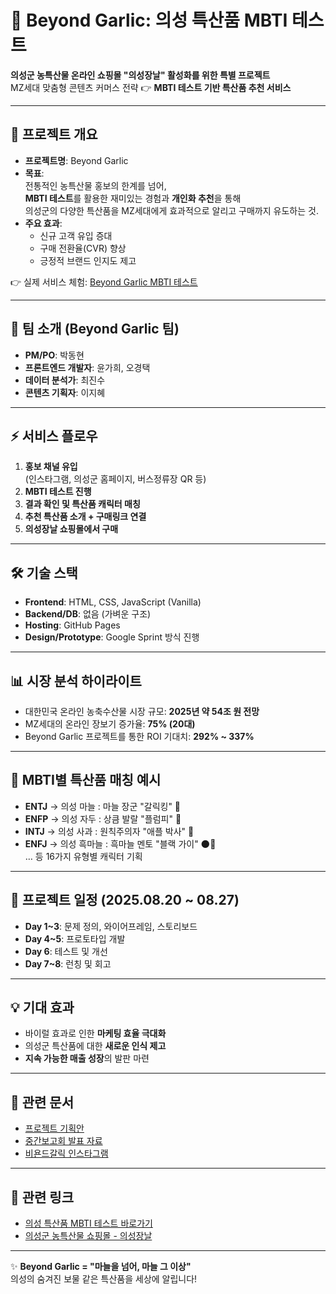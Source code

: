 # 🌱 Beyond Garlic: 의성 특산품 MBTI 테스트

**의성군 농특산물 온라인 쇼핑몰 "의성장날" 활성화를 위한 특별 프로젝트**  
MZ세대 맞춤형 콘텐츠 커머스 전략 👉 **MBTI 테스트 기반 특산품 추천 서비스**

---

## 📌 프로젝트 개요
- **프로젝트명**: Beyond Garlic
- **목표**:  
  전통적인 농특산물 홍보의 한계를 넘어,  
  **MBTI 테스트**를 활용한 재미있는 경험과 **개인화 추천**을 통해  
  의성군의 다양한 특산품을 MZ세대에게 효과적으로 알리고 구매까지 유도하는 것.
- **주요 효과**:
  - 신규 고객 유입 증대
  - 구매 전환율(CVR) 향상
  - 긍정적 브랜드 인지도 제고

👉 실제 서비스 체험: [Beyond Garlic MBTI 테스트](https://uscodekr.github.io/Beyond-Garlic/mbti/)

---

## 👥 팀 소개 (Beyond Garlic 팀)
- **PM/PO**: 박동현  
- **프론트엔드 개발자**: 윤가희, 오경택  
- **데이터 분석가**: 최진수  
- **콘텐츠 기획자**: 이지혜  

---

## ⚡ 서비스 플로우
1. **홍보 채널 유입**  
   (인스타그램, 의성군 홈페이지, 버스정류장 QR 등)
2. **MBTI 테스트 진행**
3. **결과 확인 및 특산품 캐릭터 매칭**
4. **추천 특산품 소개 + 구매링크 연결**
5. **의성장날 쇼핑몰에서 구매**

---

## 🛠 기술 스택
- **Frontend**: HTML, CSS, JavaScript (Vanilla)
- **Backend/DB**: 없음 (가벼운 구조)
- **Hosting**: GitHub Pages
- **Design/Prototype**: Google Sprint 방식 진행

---

## 📊 시장 분석 하이라이트
- 대한민국 온라인 농축수산물 시장 규모: **2025년 약 54조 원 전망**
- MZ세대의 온라인 장보기 증가율: **75% (20대)**  
- Beyond Garlic 프로젝트를 통한 ROI 기대치: **292% ~ 337%**

---

## 🎨 MBTI별 특산품 매칭 예시
- **ENTJ** → 의성 마늘 : 마늘 장군 "갈릭킹" 🧄  
- **ENFP** → 의성 자두 : 상큼 발랄 "플럼피" 🍑  
- **INTJ** → 의성 사과 : 원칙주의자 "애플 박사" 🍎  
- **ENFJ** → 의성 흑마늘 : 흑마늘 멘토 "블랙 가이" 🌑🧄  
… 등 16가지 유형별 캐릭터 기획

---

## 📅 프로젝트 일정 (2025.08.20 ~ 08.27)
- **Day 1~3**: 문제 정의, 와이어프레임, 스토리보드  
- **Day 4~5**: 프로토타입 개발  
- **Day 6**: 테스트 및 개선  
- **Day 7~8**: 런칭 및 회고  

---

## 💡 기대 효과
- 바이럴 효과로 인한 **마케팅 효율 극대화**
- 의성군 특산품에 대한 **새로운 인식 제고**
- **지속 가능한 매출 성장**의 발판 마련

---

## 📑 관련 문서
- [프로젝트 기획안](https://docs.google.com/document/d/1txkjHqdnpCx1LkuzLGurje6PkJGeAJPP/edit?usp=sharing&ouid=113291902113564893162&rtpof=true&sd=true)
- [중간보고회 발표 자료](https://gamma.app/docs/Beyond-Garlic--4ftvzrovwz5pm4f?mode=doc)
- [비욘드갈릭 인스타그램](https://www.instagram.com/beyond.garlic)


---

## 🔗 관련 링크
- [의성 특산품 MBTI 테스트 바로가기](https://beyondgarlic.github.io/mbti/)  
- [의성군 농특산물 쇼핑몰 - 의성장날](https://esmall.cyso.co.kr/)  

---

✨ **Beyond Garlic = "마늘을 넘어, 마늘 그 이상"**  
의성의 숨겨진 보물 같은 특산품을 세상에 알립니다!
